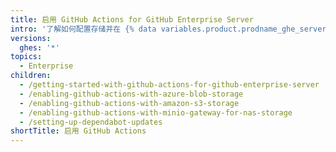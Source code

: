 ```yaml
---
title: 启用 GitHub Actions for GitHub Enterprise Server
intro: '了解如何配置存储并在 {% data variables.product.prodname_ghe_server %} 上启用 {% data variables.product.prodname_actions %}。'
versions:
  ghes: '*'
topics:
  - Enterprise
children:
  - /getting-started-with-github-actions-for-github-enterprise-server
  - /enabling-github-actions-with-azure-blob-storage
  - /enabling-github-actions-with-amazon-s3-storage
  - /enabling-github-actions-with-minio-gateway-for-nas-storage
  - /setting-up-dependabot-updates
shortTitle: 启用 GitHub Actions
---
```


